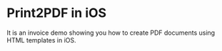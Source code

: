 # Print2PDF in iOS

It is an invoice demo showing you how to create PDF documents using HTML templates in iOS.
